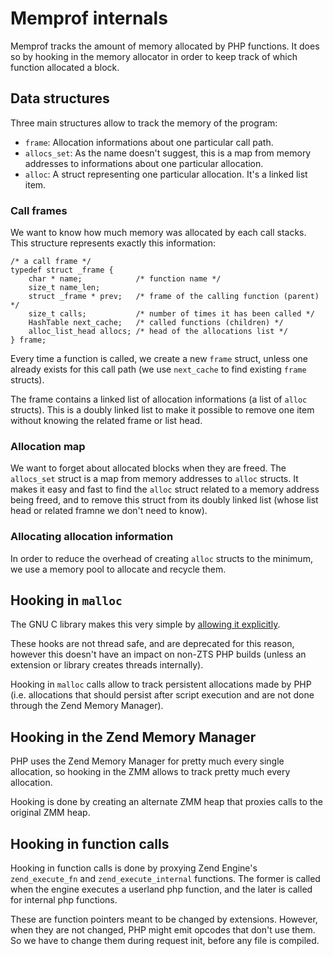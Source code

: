 # Memprof internals

Memprof tracks the amount of memory allocated by PHP functions. It does so by hooking
in the memory allocator in order to keep track of which function allocated a block.

## Data structures

Three main structures allow to track the memory of the program:

- `frame`: Allocation informations about one particular call path.
- `allocs_set`: As the name doesn't suggest, this is a map from memory addresses to informations about one particular allocation.
- `alloc`: A struct representing one particular allocation. It's a linked list item.

### Call frames

We want to know how much memory was allocated by each call stacks. This structure represents exactly this information:

    /* a call frame */
    typedef struct _frame {
        char * name;            /* function name */
        size_t name_len;
        struct _frame * prev;   /* frame of the calling function (parent) */
        size_t calls;           /* number of times it has been called */
        HashTable next_cache;   /* called functions (children) */
        alloc_list_head allocs; /* head of the allocations list */
    } frame;

Every time a function is called, we create a new `frame` struct, unless one already exists for this call path (we use `next_cache` to find existing `frame` structs).

The frame contains a linked list of allocation informations (a list of `alloc` structs). This is a doubly linked list to make it possible to remove one item without knowing the related frame or list head.

### Allocation map

We want to forget about allocated blocks when they are freed. The `allocs_set` struct is a map from memory addresses to `alloc` structs. It makes it easy and fast to find the `alloc` struct related to a memory address being freed, and to remove this struct from its doubly linked list (whose list head or related framne we don't need to know).

### Allocating allocation information

In order to reduce the overhead of creating `alloc` structs to the minimum, we use a memory pool to allocate and recycle them.

## Hooking in ``malloc``

The GNU C library makes this very simple by [allowing it
explicitly](https://www.gnu.org/software/libc/manual/html_node/Hooks-for-Malloc.html#Hooks-for-Malloc).

These hooks are not thread safe, and are deprecated for this reason, however
this doesn't have an impact on non-ZTS PHP builds (unless an extension or library creates threads internally).

Hooking in ``malloc`` calls allow to track persistent allocations made by
PHP (i.e. allocations that should persist after script execution and are
not done through the Zend Memory Manager).

## Hooking in the Zend Memory Manager

PHP uses the Zend Memory Manager for pretty much every single allocation,
so hooking in the ZMM allows to track pretty much every allocation.

Hooking is done by creating an alternate ZMM heap that proxies calls to the
original ZMM heap.

## Hooking in function calls

Hooking in function calls is done by proxying Zend Engine's ``zend_execute_fn``
and ``zend_execute_internal`` functions. The former is called when the
engine executes a userland php function, and the later is called for internal
php functions.

These are function pointers meant to be changed by extensions. However, when
they are not changed, PHP might emit opcodes that don't use them. So we have
to change them during request init, before any file is compiled.
